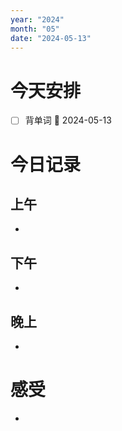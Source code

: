 ```yaml
---
year: "2024"
month: "05"
date: "2024-05-13"
---
```

# 今天安排
- [ ] 背单词 📅 2024-05-13




# 今日记录

## 上午
*  

## 下午
* 

## 晚上
* 

# 感受
* 




